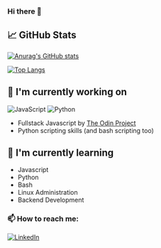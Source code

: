 ### Hi there 👋

## 📈 GitHub Stats 
[![Anurag's GitHub stats](https://github-readme-stats.vercel.app/api?username=redshamn12&show_icons=true&theme=dark)](https://github.com/redshamn12/github-readme-stats)  

[![Top Langs](https://github-readme-stats.vercel.app/api/top-langs/?username=redshamn12&layout=compact)](https://github.com/redshamn12/github-readme-stats)

## 🔭 I'm currently working on
![JavaScript](https://img.shields.io/badge/JavaScript-informational?style=flat&logo=JavaScript&color=D8CBCB)
![Python](https://img.shields.io/badge/Python-informational?style=flat&logo=Python&color=D8CBCB)
-  Fullstack Javascript by [The Odin Project](https://github.com/TheOdinProject)
-  Python scripting skills (and bash scripting too)

## 🌱 I'm currently learning
- Javascript
- Python
- Bash
- Linux Administration
- Backend Development


### 📫 How to reach me:
[![LinkedIn](https://img.shields.io/badge/linkedin-%230077B5.svg?style=for-the-badge&logo=linkedin&logoColor=white)](https://www.linkedin.com/in/prasnavirasatria)
